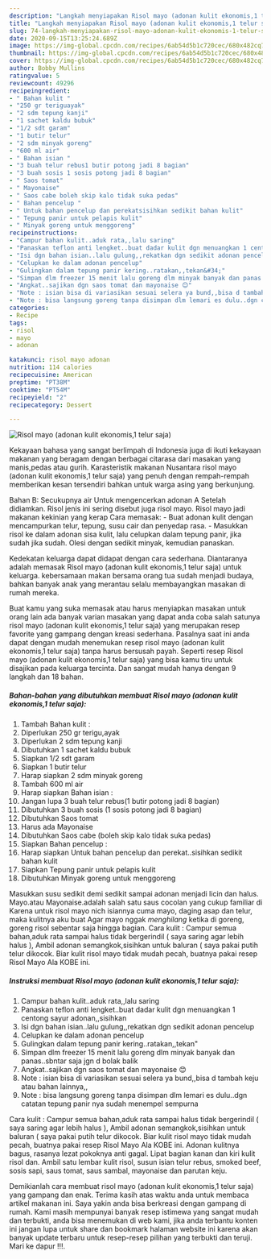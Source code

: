 ```yaml
---
description: "Langkah menyiapakan Risol mayo (adonan kulit ekonomis,1 telur saja) Terbukti"
title: "Langkah menyiapakan Risol mayo (adonan kulit ekonomis,1 telur saja) Terbukti"
slug: 74-langkah-menyiapakan-risol-mayo-adonan-kulit-ekonomis-1-telur-saja-terbukti
date: 2020-09-15T13:25:24.689Z
image: https://img-global.cpcdn.com/recipes/6ab54d5b1c720cec/680x482cq70/risol-mayo-adonan-kulit-ekonomis1-telur-saja-foto-resep-utama.jpg
thumbnail: https://img-global.cpcdn.com/recipes/6ab54d5b1c720cec/680x482cq70/risol-mayo-adonan-kulit-ekonomis1-telur-saja-foto-resep-utama.jpg
cover: https://img-global.cpcdn.com/recipes/6ab54d5b1c720cec/680x482cq70/risol-mayo-adonan-kulit-ekonomis1-telur-saja-foto-resep-utama.jpg
author: Bobby Mullins
ratingvalue: 5
reviewcount: 49296
recipeingredient:
- " Bahan kulit "
- "250 gr teriguayak"
- "2 sdm tepung kanji"
- "1 sachet kaldu bubuk"
- "1/2 sdt garam"
- "1 butir telur"
- "2 sdm minyak goreng"
- "600 ml air"
- " Bahan isian "
- "3 buah telur rebus1 butir potong jadi 8 bagian"
- "3 buah sosis 1 sosis potong jadi 8 bagian"
- " Saos tomat"
- " Mayonaise"
- " Saos cabe boleh skip kalo tidak suka pedas"
- " Bahan pencelup "
- " Untuk bahan pencelup dan perekatsisihkan sedikit bahan kulit"
- " Tepung panir untuk pelapis kulit"
- " Minyak goreng untuk menggoreng"
recipeinstructions:
- "Campur bahan kulit..aduk rata,,lalu saring"
- "Panaskan teflon anti lengket..buat dadar kulit dgn menuangkan 1 centong sayur adonan,,sisihkan"
- "Isi dgn bahan isian..lalu gulung,,rekatkan dgn sedikit adonan pencelup"
- "Celupkan ke dalam adonan pencelup"
- "Gulingkan dalam tepung panir kering..ratakan,,tekan&#34;"
- "Simpan dlm freezer 15 menit lalu goreng dlm minyak banyak dan panas..sbntar saja jgn d bolak balik"
- "Angkat..sajikan dgn saos tomat dan mayonaise 😊"
- "Note : isian bisa di variasikan sesuai selera ya bund,,bisa d tambah keju atau bahan lainnya,,"
- "Note : bisa langsung goreng tanpa disimpan dlm lemari es dulu..dgn catatan tepung panir nya sudah menempel sempurna"
categories:
- Recipe
tags:
- risol
- mayo
- adonan

katakunci: risol mayo adonan 
nutrition: 114 calories
recipecuisine: American
preptime: "PT38M"
cooktime: "PT54M"
recipeyield: "2"
recipecategory: Dessert

---
```



![Risol mayo (adonan kulit ekonomis,1 telur saja)](https://img-global.cpcdn.com/recipes/6ab54d5b1c720cec/680x482cq70/risol-mayo-adonan-kulit-ekonomis1-telur-saja-foto-resep-utama.jpg)

Kekayaan bahasa yang sangat berlimpah di Indonesia juga di ikuti kekayaan makanan yang beragam dengan berbagai citarasa dari masakan yang manis,pedas atau gurih. Karasteristik makanan Nusantara risol mayo (adonan kulit ekonomis,1 telur saja) yang penuh dengan rempah-rempah memberikan kesan tersendiri bahkan untuk warga asing yang berkunjung.


Bahan B: Secukupnya air Untuk mengencerkan adonan A Setelah didiamkan. Risol jenis ini sering disebut juga risol mayo. Risol mayo jadi makanan kekinian yang kerap Cara memasak: - Buat adonan kulit dengan mencampurkan telur, tepung, susu cair dan penyedap rasa. - Masukkan risol ke dalam adonan sisa kulit, lalu celupkan dalam tepung panir, jika sudah jika sudah. Olesi dengan sedikit minyak, kemudian panaskan.

Kedekatan keluarga dapat didapat dengan cara sederhana. Diantaranya adalah memasak Risol mayo (adonan kulit ekonomis,1 telur saja) untuk keluarga. kebersamaan makan bersama orang tua sudah menjadi budaya, bahkan banyak anak yang merantau selalu membayangkan masakan di rumah mereka.

Buat kamu yang suka memasak atau harus menyiapkan masakan untuk orang lain ada banyak varian masakan yang dapat anda coba salah satunya risol mayo (adonan kulit ekonomis,1 telur saja) yang merupakan resep favorite yang gampang dengan kreasi sederhana. Pasalnya saat ini anda dapat dengan mudah menemukan resep risol mayo (adonan kulit ekonomis,1 telur saja) tanpa harus bersusah payah.
Seperti resep Risol mayo (adonan kulit ekonomis,1 telur saja) yang bisa kamu tiru untuk disajikan pada keluarga tercinta. Dan sangat mudah hanya dengan 9 langkah dan 18 bahan.


<!--inarticleads1-->

##### Bahan-bahan yang dibutuhkan membuat Risol mayo (adonan kulit ekonomis,1 telur saja):

1. Tambah  Bahan kulit :
1. Diperlukan 250 gr terigu,ayak
1. Diperlukan 2 sdm tepung kanji
1. Dibutuhkan 1 sachet kaldu bubuk
1. Siapkan 1/2 sdt garam
1. Siapkan 1 butir telur
1. Harap siapkan 2 sdm minyak goreng
1. Tambah 600 ml air
1. Harap siapkan  Bahan isian :
1. Jangan lupa 3 buah telur rebus(1 butir potong jadi 8 bagian)
1. Dibutuhkan 3 buah sosis (1 sosis potong jadi 8 bagian)
1. Dibutuhkan  Saos tomat
1. Harus ada  Mayonaise
1. Dibutuhkan  Saos cabe (boleh skip kalo tidak suka pedas)
1. Siapkan  Bahan pencelup :
1. Harap siapkan  Untuk bahan pencelup dan perekat..sisihkan sedikit bahan kulit
1. Siapkan  Tepung panir untuk pelapis kulit
1. Dibutuhkan  Minyak goreng untuk menggoreng


Masukkan susu sedikit demi sedikit sampai adonan menjadi licin dan halus. Mayo.atau Mayonaise.adalah salah satu saus cocolan yang cukup familiar di Karena untuk risol mayo nich isiannya cuma mayo, daging asap dan telur, maka kulitnya aku buat Agar mayo nggak *menghilang* ketika di goreng, goreng risol sebentar saja hingga bagian. Cara kulit : Campur semua bahan,aduk rata sampai halus tidak bergerindil ( saya saring agar lebih halus ), Ambil adonan semangkok,sisihkan untuk baluran ( saya pakai putih telur dikocok. Biar kulit risol mayo tidak mudah pecah, buatnya pakai resep Risol Mayo Ala KOBE ini. 

<!--inarticleads2-->

##### Instruksi membuat  Risol mayo (adonan kulit ekonomis,1 telur saja):

1. Campur bahan kulit..aduk rata,,lalu saring
1. Panaskan teflon anti lengket..buat dadar kulit dgn menuangkan 1 centong sayur adonan,,sisihkan
1. Isi dgn bahan isian..lalu gulung,,rekatkan dgn sedikit adonan pencelup
1. Celupkan ke dalam adonan pencelup
1. Gulingkan dalam tepung panir kering..ratakan,,tekan&#34;
1. Simpan dlm freezer 15 menit lalu goreng dlm minyak banyak dan panas..sbntar saja jgn d bolak balik
1. Angkat..sajikan dgn saos tomat dan mayonaise 😊
1. Note : isian bisa di variasikan sesuai selera ya bund,,bisa d tambah keju atau bahan lainnya,,
1. Note : bisa langsung goreng tanpa disimpan dlm lemari es dulu..dgn catatan tepung panir nya sudah menempel sempurna


Cara kulit : Campur semua bahan,aduk rata sampai halus tidak bergerindil ( saya saring agar lebih halus ), Ambil adonan semangkok,sisihkan untuk baluran ( saya pakai putih telur dikocok. Biar kulit risol mayo tidak mudah pecah, buatnya pakai resep Risol Mayo Ala KOBE ini. Adonan kulitnya bagus, rasanya lezat pokoknya anti gagal. Lipat bagian kanan dan kiri kulit risol dan. Ambil satu lembar kulit risol, susun isian telur rebus, smoked beef, sosis sapi, saus tomat, saus sambal, mayonaise dan parutan keju. 

Demikianlah cara membuat risol mayo (adonan kulit ekonomis,1 telur saja) yang gampang dan enak. Terima kasih atas waktu anda untuk membaca artikel makanan ini. Saya yakin anda bisa berkreasi dengan gampang di rumah. Kami masih mempunyai banyak resep istimewa yang sangat mudah dan terbukti, anda bisa menemukan di web kami, jika anda terbantu konten ini jangan lupa untuk share dan bookmark halaman website ini karena akan banyak update terbaru untuk resep-resep pilihan yang terbukti dan teruji. Mari ke dapur !!!. 
